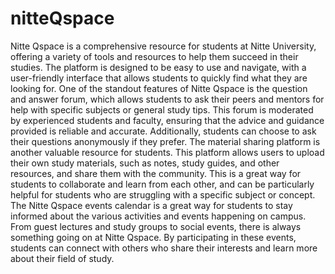 # nitteQspace
Nitte Qspace is a comprehensive resource for students at Nitte University, offering a variety of tools and resources to help them succeed in their studies. The platform is designed to be easy to use and navigate, with a user-friendly interface that allows students to quickly find what they are looking for.
One of the standout features of Nitte Qspace is the question and answer forum, which allows students to ask their peers and mentors for help with specific subjects or general study tips. This forum is moderated by experienced students and faculty, ensuring that the advice and guidance provided is reliable and accurate. Additionally, students can choose to ask their questions anonymously if they prefer.
The material sharing platform is another valuable resource for students. This platform allows users to upload their own study materials, such as notes, study guides, and other resources, and share them with the community. This is a great way for students to collaborate and learn from each other, and can be particularly helpful for students who are struggling with a specific subject or concept.
The Nitte Qspace events calendar is a great way for students to stay informed about the various activities and events happening on campus. From guest lectures and study groups to social events, there is always something going on at Nitte Qspace. By participating in these events, students can connect with others who share their interests and learn more about their field of study.
